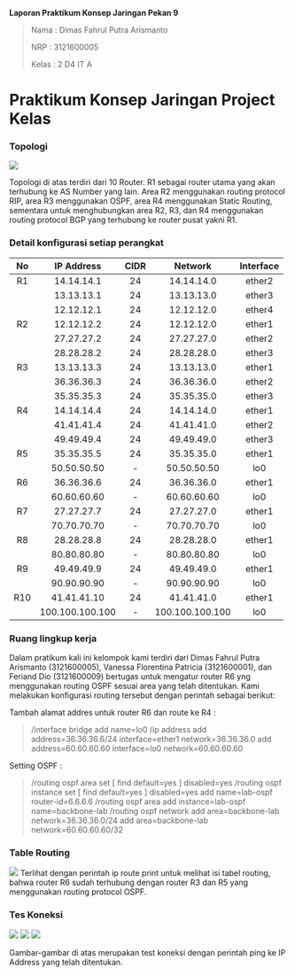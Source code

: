 **Laporan Praktikum Konsep Jaringan Pekan 9**
> Nama  : Dimas Fahrul Putra Arismanto
>
> NRP   : 3121600005
>
> Kelas : 2 D4 IT A

# Praktikum Konsep Jaringan Project Kelas
### Topologi
![](https://i.postimg.cc/bJXTQD4G/Topologi.png)

Topologi di atas terdiri dari 10 Router. R1 sebagai router utama yang akan terhubung ke AS Number yang lain. Area R2 menggunakan routing protocol RIP, area R3 menggunakan OSPF, area R4 menggunakan Static Routing, sementara untuk menghubungkan area R2, R3, dan R4 menggunakan routing protocol BGP yang terhubung ke router pusat yakni R1.

### Detail konfigurasi setiap perangkat
**No**|**IP Address**|**CIDR**|**Network**|**Interface**|
:----:|:-------------:|:----------:|:----------------:|:---------:
|   R1    |   14.14.14.1    |  24  |   14.14.14.0    |  ether2   |
|         |   13.13.13.1    |  24  |   13.13.13.0    |  ether3   |
|         |   12.12.12.1    |  24  |   12.12.12.0    |  ether4   |
|   R2    |   12.12.12.2    |  24  |   12.12.12.0    |  ether1   |
|         |   27.27.27.2    |  24  |   27.27.27.0    |  ether2   |
|         |   28.28.28.2    |  24  |   28.28.28.0    |  ether3   |
|   R3    |   13.13.13.3    |  24  |   13.13.13.0    |  ether1   |
|         |   36.36.36.3    |  24  |   36.36.36.0    |  ether2   |
|         |   35.35.35.3    |  24  |   35.35.35.0    |  ether3   |
|   R4    |   14.14.14.4    |  24  |   14.14.14.0    |  ether1   |
|         |   41.41.41.4    |  24  |   41.41.41.0    |  ether2   |
|         |   49.49.49.4    |  24  |   49.49.49.0    |  ether3   |
|   R5    |   35.35.35.5    |  24  |   35.35.35.0    |  ether1   |
|         |   50.50.50.50   |  -   |   50.50.50.50   |    lo0    |
|   R6    |   36.36.36.6    |  24  |   36.36.36.0    |  ether1   |
|         |   60.60.60.60   |  -   |   60.60.60.60   |    lo0    |
|   R7    |   27.27.27.7    |  24  |   27.27.27.0    |  ether1   |
|         |   70.70.70.70   |  -   |   70.70.70.70   |    lo0    |
|   R8    |   28.28.28.8    |  24  |   28.28.28.0    |  ether1   |
|         |   80.80.80.80   |  -   |   80.80.80.80   |    lo0    |
|   R9    |   49.49.49.9    |  24  |   49.49.49.0    |  ether1   |
|         |   90.90.90.90   |  -   |   90.90.90.90   |    lo0    |
|   R10   |   41.41.41.10   |  24  |   41.41.41.0    |  ether1   |
|         | 100.100.100.100 |  -   | 100.100.100.100 |    lo0    |

### Ruang lingkup kerja

Dalam pratikum kali ini kelompok kami terdiri dari Dimas Fahrul Putra Arismanto (3121600005), Vanessa Florentina Patricia (3121600001), dan Feriand Dio (3121600009) bertugas untuk mengatur router R6 yng menggunakan routing OSPF sesuai area yang telah ditentukan. Kami melakukan konfigurasi routing tersebut dengan perintah sebagai berikut:

Tambah alamat addres untuk router R6 dan route ke R4 : 
> /interface bridge
> add name=lo0
> /ip address
> add address=36.36.36.6/24 interface=ether1 network=36.36.36.0
> add address=60.60.60.60 interface=lo0 network=60.60.60.60

Setting OSPF :
> /routing ospf area
> set [ find default=yes ] disabled=yes
> /routing ospf instance
> set [ find default=yes ] disabled=yes
> add name=lab-ospf router-id=6.6.6.6
> /routing ospf area
> add instance=lab-ospf name=backbone-lab
> /routing ospf network
> add area=backbone-lab network=36.36.36.0/24
> add area=backbone-lab network=60.60.60.60/32

### Table Routing
![](https://i.postimg.cc/nVdN8Tmp/Whats-App-Image-2022-11-20-at-17-48-18.jpg)
Terlihat dengan perintah ip route print untuk melihat isi tabel routing, bahwa router R6 sudah terhubung dengan router R3 dan R5 yang menggunakan routing protocol OSPF.

### Tes Koneksi
![](https://i.postimg.cc/rwgfWw9c/Whats-App-Image-2022-11-20-at-17-48-17-1.jpg)
![](https://i.postimg.cc/xjKyMd07/Whats-App-Image-2022-11-20-at-17-48-17.jpg)
![](https://i.postimg.cc/xT6m3JBs/Whats-App-Image-2022-11-20-at-17-48-18-1.jpg)

Gambar-gambar di atas merupakan test koneksi dengan perintah ping ke IP Address yang telah ditentukan.
